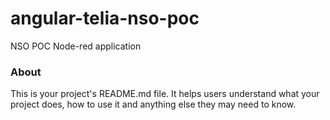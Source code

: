 angular-telia-nso-poc
=====================

NSO POC Node-red application

### About

This is your project's README.md file. It helps users understand what your
project does, how to use it and anything else they may need to know.